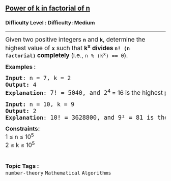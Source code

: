 <h2><a href="https://www.geeksforgeeks.org/problems/power-of-k-in-n-where-k-may-be-non-prime4206/1?_gl=1*1y36pkl*_up*MQ..*_gs*MQ..&gclid=EAIaIQobChMI3Pr-taejjgMVKF0PAh2ogQAHEAAYASAAEgJbLPD_BwE">Power of k in factorial of n</a></h2><h3>Difficulty Level : Difficulty: Medium</h3><hr><div class="problems_problem_content__Xm_eO"><p><span style="font-size: 14pt;">Given two positive integers <strong><code data-start="127" data-end="130">n</code></strong> and <strong><code data-start="135" data-end="138">k</code></strong>, determine the highest value of <strong><code data-start="168" data-end="171" data-is-only-node="">x</code></strong> such that <strong>k<sup>x</sup></strong> <strong>divides <code data-start="196" data-end="199">n! (n factorial)</code>&nbsp;completely</strong> (i.e., <code data-start="218" data-end="234">n % (k<sup>x</sup>)&nbsp;== 0</code>).</span></p>
<p><span style="font-size: 18px;"><strong>Examples :</strong></span></p>
<pre><span style="font-size: 18px;"><strong>Input</strong>: n = 7, k = 2
<strong>Output:</strong>&nbsp;4
<strong>Explanation</strong>: </span><span style="font-size: 14pt;">7! = 5040, and 2<sup style="font-family: -apple-system, BlinkMacSystemFont, 'Segoe UI', Roboto, Oxygen, Ubuntu, Cantarell, 'Open Sans', 'Helvetica Neue', sans-serif;">4 </sup><span style="font-family: -apple-system, BlinkMacSystemFont, 'Segoe UI', Roboto, Oxygen, Ubuntu, Cantarell, 'Open Sans', 'Helvetica Neue', sans-serif;">= 16 is the highest power of 2 that divides 5040.</span></span></pre>
<pre><span style="font-size: 18px;"><strong>Input: </strong>n = 10, k = 9
<strong>Output:&nbsp;</strong>2
<strong>Explanation</strong>: </span><span style="font-size: 14pt;">10! = 3628800, and 9² = 81 is the highest power of 9 that divides 3628800.</span></pre>
<p><span style="font-size: 18px;"><strong>Constraints:</strong><br>1 ≤ n ≤ 10<sup>5</sup><br>2 ≤ k ≤ 10<sup>5</sup></span></p></div><br><p><span style=font-size:18px><strong>Topic Tags : </strong><br><code>number-theory</code>&nbsp;<code>Mathematical</code>&nbsp;<code>Algorithms</code>&nbsp;